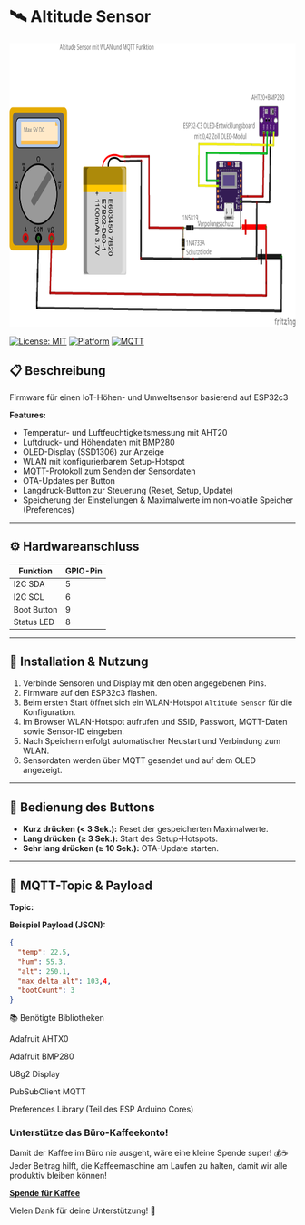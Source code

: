 # 🛰️ Altitude Sensor

<img src="https://github.com/stephanflug/AltitudeSensor/blob/main/Bild.png?raw=true" alt="Logo" width="1000" height="500"/>


[![License: MIT](https://img.shields.io/badge/License-MIT-blue.svg)](LICENSE)
[![Platform](https://img.shields.io/badge/Platform-ESP32-green.svg)]()
[![MQTT](https://img.shields.io/badge/Protocol-MQTT-orange.svg)]()


## 📋 Beschreibung

Firmware für einen IoT-Höhen- und Umweltsensor basierend auf ESP32c3

**Features:**

- Temperatur- und Luftfeuchtigkeitsmessung mit AHT20  
- Luftdruck- und Höhendaten mit BMP280  
- OLED-Display (SSD1306) zur Anzeige  
- WLAN mit konfigurierbarem Setup-Hotspot  
- MQTT-Protokoll zum Senden der Sensordaten  
- OTA-Updates per Button  
- Langdruck-Button zur Steuerung (Reset, Setup, Update)  
- Speicherung der Einstellungen & Maximalwerte im non-volatile Speicher (Preferences)  

---

## ⚙️ Hardwareanschluss

| Funktion        | GPIO-Pin |
|-----------------|----------|
| I2C SDA         | 5        |
| I2C SCL         | 6        |
| Boot Button     | 9        |
| Status LED      | 8        |

---

## 🚀 Installation & Nutzung

1. Verbinde Sensoren und Display mit den oben angegebenen Pins.  
2. Firmware auf den ESP32c3 flashen.  
3. Beim ersten Start öffnet sich ein WLAN-Hotspot `Altitude Sensor` für die Konfiguration.  
4. Im Browser WLAN-Hotspot aufrufen und SSID, Passwort, MQTT-Daten sowie Sensor-ID eingeben.  
5. Nach Speichern erfolgt automatischer Neustart und Verbindung zum WLAN.  
6. Sensordaten werden über MQTT gesendet und auf dem OLED angezeigt.

---

## 🔘 Bedienung des Buttons

- **Kurz drücken (< 3 Sek.):** Reset der gespeicherten Maximalwerte.  
- **Lang drücken (≥ 3 Sek.):** Start des Setup-Hotspots.  
- **Sehr lang drücken (≥ 10 Sek.):** OTA-Update starten.

---

## 📡 MQTT-Topic & Payload

**Topic:**


**Beispiel Payload (JSON):**
```json
{
  "temp": 22.5,
  "hum": 55.3,
  "alt": 250.1,
  "max_delta_alt": 103,4,
  "bootCount": 3
}
```

📚 Benötigte Bibliotheken

Adafruit AHTX0

Adafruit BMP280

U8g2 Display

PubSubClient MQTT

Preferences Library (Teil des ESP Arduino Cores)

### Unterstütze das Büro-Kaffeekonto!

Damit der Kaffee im Büro nie ausgeht, wäre eine kleine Spende super! 💰☕  
Jeder Beitrag hilft, die Kaffeemaschine am Laufen zu halten, damit wir alle produktiv bleiben können!

[**Spende für Kaffee**](https://www.paypal.com/donate/?business=ACU26RPTCA44S&no_recurring=0&item_name=Dieses+Projekt+und+der+Service+kann+nur+durch+eure+Spenden+finanziert+werden.&currency_code=EUR)

Vielen Dank für deine Unterstützung! 🙌

